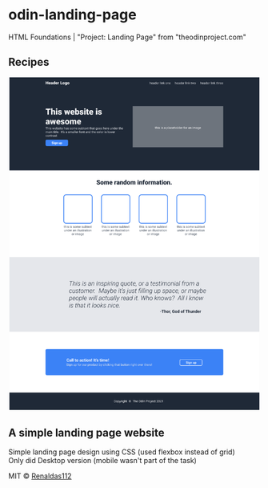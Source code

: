 # odin-landing-page
HTML Foundations | "Project: Landing Page" from "theodinproject.com"

## Recipes
<div align="center">
  <img src ="odin-landing-page.png" style="width: 500px" />
</div>

## A simple landing page website
Simple landing page design using CSS (used flexbox instead of grid) <br>
Only did Desktop version (mobile wasn't part of the task)

MIT © [Renaldas112]()
